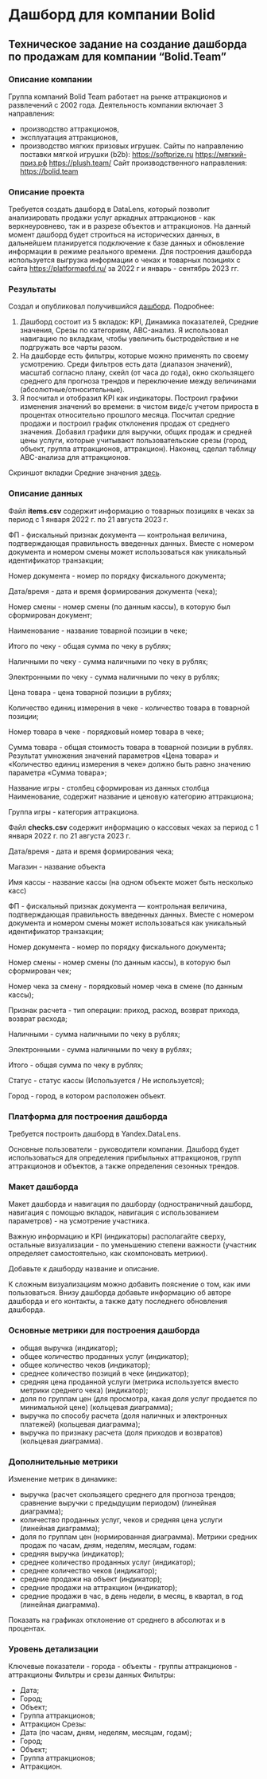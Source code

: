 # Дашборд для компании Bolid

## Техническое задание на создание дашборда по продажам для компании “Bolid.Team”

### Описание компании
Группа компаний Bolid Team работает на рынке аттракционов и развлечений с 2002 года. Деятельность компании включает 3 направления: 
-	производство аттракционов, 
-	эксплуатация аттракционов,
-	производство мягких призовых игрушек. 
Сайты по направлению поставки мягкой игрушки (b2b):
https://softprize.ru 
https://мягкий-приз.рф
https://plush.team/
Сайт производственного направления:
https://bolid.team 

### Описание проекта

Требуется создать дашборд в DataLens, который позволит анализировать продажи услуг аркадных аттракционов - как верхнеуровнево, так и в разрезе объектов и аттракционов.
На данный момент дашборд будет строиться на исторических данных, в дальнейшем планируется подключение к базе данных и обновление информации в режиме реального времени.
Для построения дашборда используется выгрузка информации о чеках и товарных позициях с сайта https://platformaofd.ru/ за 2022 г и январь - сентябрь 2023 гг.

### Результаты

Создал и опубликовал получившийся [дашборд](https://datalens.yandex/np0pffd9f4kkc?_theme=light). Подробнее:
1. Дашборд состоит из 5 вкладок: KPI, Динамика показателей, Средние значения, Срезы по категориям, ABC-анализ. Я использовал навигацию по вкладкам, чтобы увеличить быстродействие и не подгружать все чарты разом.
2. На дашборде есть фильтры, которые можно применять по своему усмотрению. Среди фильтров есть дата (диапазон значений), масштаб согласно плану, скейл (от часа до года), окно скользящего среднего для прогноза трендов и переключение между величинами (абсолютные/относительные).
3. Я посчитал и отобразил KPI как индикаторы. Построил графики изменения значений во времени: в чистом виде/с учетом прироста в процентах относительно прошлого месяца. Посчитал средние продажи и построил график отклонения продаж от среднего значения. Добавил графики для выручки, общих продаж и средней цены услуги, которые учитывают пользовательские срезы (город, объект, группа аттракционов, аттракцион). Наконец, сделал таблицу ABC-анализа для аттракционов.

Скриншот вкладки Средние значения [здесь](/arcades_datalens_dashboard/Dashboard_1.jpg).

### Описание данных

Файл **items.csv** содержит информацию о товарных позициях в чеках за период с 1 января 2022 г. по 21 августа 2023 г.

ФП - фискальный признак документа — контрольная величина, подтверждающая правильность введенных данных. Вместе с номером документа и номером смены может использоваться как уникальный идентификатор транзакции;

Номер документа - номер по порядку фискального документа;

Дата/время - дата и время формирования документа (чека);

Номер смены - номер смены (по данным кассы), в которую был сформирован документ;

Наименование - название товарной позиции в чеке;

Итого по чеку - общая сумма по чеку в рублях;

Наличными по чеку - сумма наличными по чеку в рублях;

Электронными по чеку - сумма наличными по чеку в рублях;

Цена товара - цена товарной позиции в рублях;

Количество единиц измерения в чеке - количество товара в товарной позиции;

Номер товара в чеке - порядковый номер товара в чеке;

Сумма товара - общая стоимость товара в товарной позиции в рублях. Результат умножения значений параметров «Цена товара» и «Количество единиц измерения в чеке» должно быть равно значению параметра «Сумма товара»;

Название игры - столбец сформирован из данных столбца Наименование, содержит название и ценовую категорию аттракциона;

Группа игры - категория аттракциона.

Файл **checks.csv** содержит информацию о кассовых чеках за период с 1 января 2022 г. по 21 августа 2023 г.

Дата/время - дата и время формирования чека;

Магазин - название объекта

Имя кассы - название кассы (на одном объекте может быть несколько касс)

ФП - фискальный признак документа — контрольная величина, подтверждающая правильность введенных данных. Вместе с номером документа и номером смены может использоваться как уникальный идентификатор транзакции;

Номер документа - номер по порядку фискального документа;

Номер смены - номер смены (по данным кассы), в которую был сформирован чек;

Номер чека за смену - порядковый номер чека в смене (по данным кассы);

Признак расчета - тип операции: приход, расход, возврат прихода, возврат расхода;

Наличными - сумма наличными по чеку в рублях;

Электронными - сумма наличными по чеку в рублях; 

Итого - общая сумма по чеку в рублях;

Статус - статус кассы (Используется / Не используется);

Город - город, в котором расположен объект.


### Платформа для построения дашборда

Требуется построить дашборд в Yandex.DataLens.

Основные пользователи - руководители компании. Дашборд будет использоваться для определения прибыльных аттракционов, групп аттракционов и объектов, а также определения сезонных трендов.

### Макет дашборда

Макет дашборда и навигация по дашборду (одностраничный дашборд, навигация с помощью вкладок, навигация с использованием параметров) - на усмотрение участника. 

Важную информацию и KPI (индикаторы) располагайте сверху, остальные визуализации - по уменьшению степени важности (участник определяет самостоятельно, как скомпоновать метрики).

Добавьте к дашборду название и описание.

К сложным визуализациям можно добавить пояснение о том, как ими пользоваться.
Внизу дашборда добавьте информацию об авторе дашборда и его контакты, а также дату последнего обновления дашборда.

### Основные метрики для построения дашборда

-	общая выручка (индикатор);
-	общее количество проданных услуг (индикатор); 
-	общее количество чеков (индикатор);
-	среднее количество позиций в чеке (индикатор);
-	средняя цена проданной услуги (метрика используется вместо метрики среднего чека)  (индикатор);
-	доля по группам цен (для просмотра, какая доля услуг продается по минимальной цене) (кольцевая диаграмма);
-	выручка по способу расчета (доля наличных и электронных платежей) (кольцевая диаграмма);
-	выручка по признаку расчета (доля приходов и возвратов)  (кольцевая диаграмма).


###  Дополнительные метрики
Изменение метрик в динамике:
- выручка (расчет скользящего среднего для прогноза трендов; сравнение выручки с предыдущим периодом) (линейная диаграмма);
- количество проданных услуг, чеков и средняя цена услуги (линейная диаграмма);
- доля по группам цен (нормированная диаграмма).
Метрики средних продаж по часам, дням, неделям, месяцам, годам:
- средняя выручка (индикатор);
- среднее количество проданных услуг (индикатор);
- среднее количество чеков (индикатор);
- средние продажи на объект (индикатор);
- средние продажи на аттракцион (индикатор);
- средние продажи в час, в день недели, в месяц, в квартал, в год (линейная диаграмма).

Показать на графиках отклонение от среднего в абсолютах и в процентах.

### Уровень детализации
Ключевые показатели - города - объекты - группы аттракционов - аттракционы
Фильтры и срезы данных
Фильтры:
-	Дата;
-	Город;
-	Объект;
-	Группа аттракционов;
-	Аттракцион
Срезы:
-	Дата (по часам, дням, неделям, месяцам, годам);
-	Город;
-	Объект;
-	Группа аттракционов;
-	Аттракцион.
